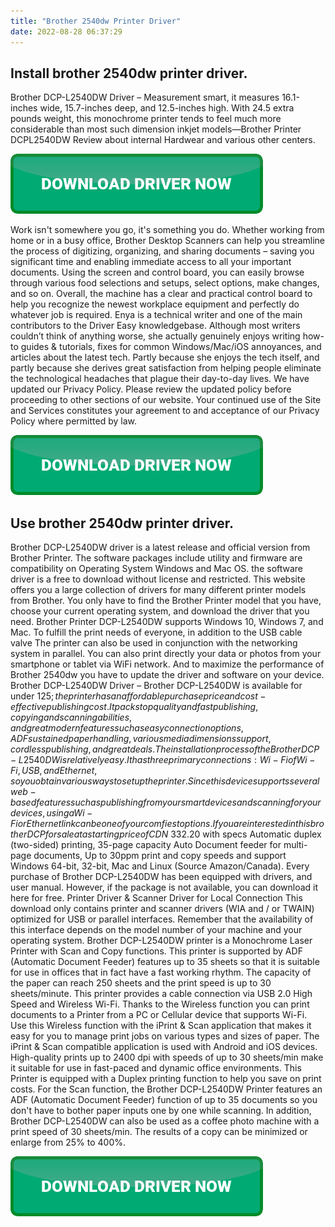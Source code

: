 ```yaml
---
title: "Brother 2540dw Printer Driver"
date: 2022-08-28 06:37:29
---
```


## Install brother 2540dw printer driver.

Brother DCP-L2540DW Driver – Measurement smart, it measures 16.1-inches wide, 15.7-inches deep, and 12.5-inches high. With 24.5 extra pounds weight, this monochrome printer tends to feel much more considerable than most such dimension inkjet models—Brother Printer DCPL2540DW Review about internal Hardwear and various other centers.

[![button](https://github.com/driverbay/driverbay.github.io/blob/main/dlbutton.png?raw=true)](https://printerpatch.com/download-printer-driver)


Work isn't somewhere you go, it's something you do. Whether working from home or in a busy office, Brother Desktop Scanners can help you streamline the process of digitizing, organizing, and sharing documents – saving you significant time and enabling immediate access to all your important documents.
Using the screen and control board, you can easily browse through various food selections and setups, select options, make changes, and so on. Overall, the machine has a clear and practical control board to help you recognize the newest workplace equipment and perfectly do whatever job is required.
Enya is a technical writer and one of the main contributors to the Driver Easy knowledgebase. Although most writers couldn’t think of anything worse, she actually genuinely enjoys writing how-to guides & tutorials, fixes for common Windows/Mac/iOS annoyances, and articles about the latest tech. Partly because she enjoys the tech itself, and partly because she derives great satisfaction from helping people eliminate the technological headaches that plague their day-to-day lives.
We have updated our Privacy Policy. Please review the updated policy before proceeding to other sections of our website. Your continued use of the Site and Services constitutes your agreement to and acceptance of our Privacy Policy where permitted by law.

[![button](https://github.com/driverbay/driverbay.github.io/blob/main/dlbutton.png?raw=true)](https://printerpatch.com/download-printer-driver)



## Use brother 2540dw printer driver.

Brother DCP-L2540DW driver is a latest release and official version from Brother Printer. The software packages include utility and firmware are compatibility on Operating System Windows and Mac OS. the software driver is a free to download without license and restricted. This website offers you a large collection of drivers for many different printer models from Brother. You only have to find the Brother Printer model that you have, choose your current operating system, and download the driver that you need.
Brother Printer DCP-L2540DW supports Windows 10, Windows 7, and Mac. To fulfill the print needs of everyone, in addition to the USB cable valve The printer can also be used in conjunction with the networking system in parallel. You can also print directly your data or photos from your smartphone or tablet via WiFi network. And to maximize the performance of Brother 2540dw you have to update the driver and software on your device.
Brother DCP-L2540DW Driver – Brother DCP-L2540DW is available for under $125; the printer has an affordable purchase price and cost-effective publishing cost. It packs top quality and fast publishing, copying and scanning abilities, and great modern features such as easy connection options, ADF sustained paper handling, various media dimensions support, cordless publishing, and great deals.
The installation process of the Brother DCP-L2540DW is relatively easy. It has three primary connections: Wi-Fiof Wi-Fi, USB, and Ethernet, so you obtain various ways to set up the printer. Since this device supports several web-based features such as publishing from your smart devices and scanning for your devices, using a Wi-Fi or Ethernet link can be one of your comfiest options.
If you are interested in this brother DCP for sale at a starting price of CDN$ 332.20 with specs Automatic duplex (two-sided) printing, 35-page capacity Auto Document feeder for multi-page documents, Up to 30ppm print and copy speeds and support Windows 64-bit, 32-bit, Mac and Linux (Source Amazon/Canada). Every purchase of Brother DCP-L2540DW has been equipped with drivers, and user manual. However, if the package is not available, you can download it here for free.
Printer Driver & Scanner Driver for Local Connection
This download only contains printer and scanner drivers (WIA and / or TWAIN) optimized for USB or parallel interfaces. Remember that the availability of this interface depends on the model number of your machine and your operating system.
Brother DCP-L2540DW printer is a Monochrome Laser Printer with Scan and Copy functions. This printer is supported by ADF (Automatic Document Feeder) features up to 35 sheets so that it is suitable for use in offices that in fact have a fast working rhythm. The capacity of the paper can reach 250 sheets and the print speed is up to 30 sheets/minute. This printer provides a cable connection via USB 2.0 High Speed and Wireless Wi-Fi. Thanks to the Wireless function you can print documents to a Printer from a PC or Cellular device that supports Wi-Fi. Use this Wireless function with the iPrint & Scan application that makes it easy for you to manage print jobs on various types and sizes of paper. The iPrint & Scan compatible application is used with Android and iOS devices.
High-quality prints up to 2400 dpi with speeds of up to 30 sheets/min make it suitable for use in fast-paced and dynamic office environments. This Printer is equipped with a Duplex printing function to help you save on print costs. For the Scan function, the Brother DCP-L2540DW Printer features an ADF (Automatic Document Feeder) function of up to 35 documents so you don't have to bother paper inputs one by one while scanning. In addition, Brother DCP-L2540DW can also be used as a coffee photo machine with a print speed of 30 sheets/min. The results of a copy can be minimized or enlarge from 25% to 400%.


[![button](https://github.com/driverbay/driverbay.github.io/blob/main/dlbutton.png?raw=true)](https://printerpatch.com/download-printer-driver)
